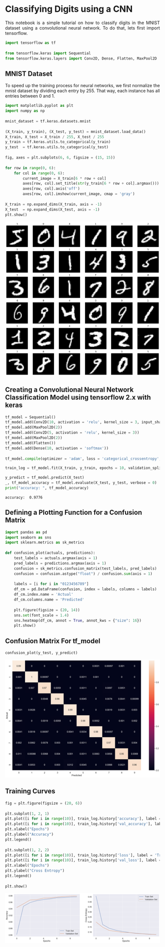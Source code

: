 # Classifying Digits using a CNN

<div style='text-align: justify'>This notebook is a simple tutorial on how to classify digits in the MNIST dataset using a convolutional neural network. To do that, lets first import tensorflow.</div>


```python
import tensorflow as tf

from tensorflow.keras import Sequential
from tensorflow.keras.layers import Conv2D, Dense, Flatten, MaxPool2D
```

## MNIST Dataset

<div style='text-align: justify'>To speed up the training process for neural networks, we first normalize the mnist dataset by dividing each entry by 255. That way, each instance has all entries between 0 and 1. </div>


```python
import matplotlib.pyplot as plt
import numpy as np

mnist_dataset = tf.keras.datasets.mnist

(X_train, y_train), (X_test, y_test) = mnist_dataset.load_data()
X_train, X_test = X_train / 255, X_test / 255
y_train = tf.keras.utils.to_categorical(y_train)
y_test  = tf.keras.utils.to_categorical(y_test)

fig, axes = plt.subplots(6, 6, figsize = (15, 15))

for row in range(0, 6):
    for col in range(0, 6):
        current_image = X_train[6 * row + col]
        axes[row, col].set_title(str(y_train[6 * row + col].argmax()))
        axes[row, col].axis('off')
        axes[row, col].imshow(current_image, cmap = 'gray')
        
X_train = np.expand_dims(X_train, axis = -1)
X_test  = np.expand_dims(X_test, axis = -1)
plt.show()
```


![png](output_5_0.png)


## Creating a Convolutional Neural Network Classification Model using tensorflow 2.x with keras


```python
tf_model = Sequential()
tf_model.add(Conv2D(10, activation = 'relu', kernel_size = 3, input_shape = (28, 28, 1)))
tf_model.add(MaxPool2D(2))
tf_model.add(Conv2D(5, activation = 'relu', kernel_size = 3))
tf_model.add(MaxPool2D(2))
tf_model.add(Flatten())
tf_model.add(Dense(10, activation = 'softmax'))

tf_model.compile(optimizer = 'adam', loss = 'categorical_crossentropy', metrics = ['accuracy'])
```


```python
train_log = tf_model.fit(X_train, y_train, epochs = 10, validation_split = 0.20, verbose = 0)
```


```python
y_predict = tf_model.predict(X_test)
_, tf_model_accuracy = tf_model.evaluate(X_test, y_test, verbose = 0)
print("accuracy: ", tf_model_accuracy)
```

    accuracy:  0.9776


## Defining a Plotting Function for a Confusion Matrix


```python
import pandas as pd
import seaborn as sns
import sklearn.metrics as sk_metrics

def confusion_plot(actuals, predictions):
    test_labels = actuals.argmax(axis = 1)
    pred_labels = predictions.argmax(axis = 1)
    confusion = sk_metrics.confusion_matrix(test_labels, pred_labels)
    confusion = confusion.astype("float") / confusion.sum(axis = 1)
    
    labels = [i for i in "0123456789"]
    df_cm = pd.DataFrame(confusion, index = labels, columns = labels)
    df_cm.index.name = 'Actual'
    df_cm.columns.name = 'Predicted'
    
    plt.figure(figsize = (20, 14))
    sns.set(font_scale = 1.4)
    sns.heatmap(df_cm, annot = True, annot_kws = {"size": 16})
    plt.show()
```

## Confusion Matrix For tf_model


```python
confusion_plot(y_test, y_predict)
```


![png](output_13_0.png)


## Training Curves


```python
fig = plt.figure(figsize = (20, 6))

plt.subplot(1, 2, 1)
plt.plot([i for i in range(10)], train_log.history['accuracy'], label = 'Train Set')
plt.plot([i for i in range(10)], train_log.history['val_accuracy'], label = 'Validation Set')
plt.xlabel("Epochs")
plt.ylabel("Accuracy")
plt.legend()

plt.subplot(1, 2, 2)
plt.plot([i for i in range(10)], train_log.history['loss'], label = 'Train Set')
plt.plot([i for i in range(10)], train_log.history['val_loss'], label = 'Validation Set')
plt.xlabel("Epochs")
plt.ylabel("Cross Entropy")
plt.legend()

plt.show()
```


![png](output_15_0.png)

